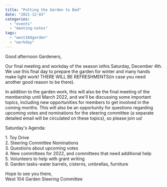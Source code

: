```yaml
---
title: "Putting the Garden to Bed"
date: "2021-12-03"
categories: 
  - "events"
  - "meeting-notes"
tags: 
  - "west104garden"
  - "workday"
---
```


Good afternoon Gardeners,  
  
Our final meeting and workday of the season isthis Saturday, December 4th. We use this final day to prepare the garden for winter and many hands make light work! THERE WILL BE REFRESHMENTS(in case you need another good reason to be there).  
  
In addition to the garden work, this will also be the final meeting of the membership until March 2022, and we'll be discussing some important topics, including new opportunities for members to get involved in the coming months. This will also be an opportunity for questions regarding upcoming votes and nominations for the steering committee (a separate detailed email will be circulated on these topics), so please join us!  
  
Saturday's Agenda:  
  
1\. Toy Drive  
2\. Steering Committee Nominations  
3\. Questions about upcoming votes  
4\. New committees for 2022, and committees that need additional help  
5\. Volunteers to help with grant writing  
6\. Garden tasks-water barrels, cisterns, umbrellas, furniture  
  
Hope to see you there,  
West 104 Garden Steering Committee
